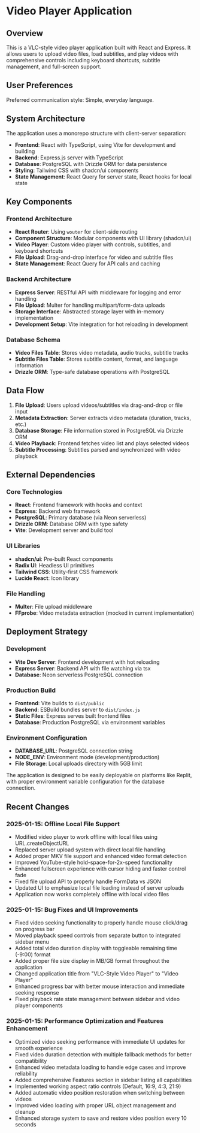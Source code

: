 # Video Player Application

## Overview

This is a VLC-style video player application built with React and Express. It allows users to upload video files, load subtitles, and play videos with comprehensive controls including keyboard shortcuts, subtitle management, and full-screen support.

## User Preferences

Preferred communication style: Simple, everyday language.

## System Architecture

The application uses a monorepo structure with client-server separation:

- **Frontend**: React with TypeScript, using Vite for development and building
- **Backend**: Express.js server with TypeScript
- **Database**: PostgreSQL with Drizzle ORM for data persistence
- **Styling**: Tailwind CSS with shadcn/ui components
- **State Management**: React Query for server state, React hooks for local state

## Key Components

### Frontend Architecture
- **React Router**: Using `wouter` for client-side routing
- **Component Structure**: Modular components with UI library (shadcn/ui)
- **Video Player**: Custom video player with controls, subtitles, and keyboard shortcuts
- **File Upload**: Drag-and-drop interface for video and subtitle files
- **State Management**: React Query for API calls and caching

### Backend Architecture
- **Express Server**: RESTful API with middleware for logging and error handling
- **File Upload**: Multer for handling multipart/form-data uploads
- **Storage Interface**: Abstracted storage layer with in-memory implementation
- **Development Setup**: Vite integration for hot reloading in development

### Database Schema
- **Video Files Table**: Stores video metadata, audio tracks, subtitle tracks
- **Subtitle Files Table**: Stores subtitle content, format, and language information
- **Drizzle ORM**: Type-safe database operations with PostgreSQL

## Data Flow

1. **File Upload**: Users upload videos/subtitles via drag-and-drop or file input
2. **Metadata Extraction**: Server extracts video metadata (duration, tracks, etc.)
3. **Database Storage**: File information stored in PostgreSQL via Drizzle ORM
4. **Video Playback**: Frontend fetches video list and plays selected videos
5. **Subtitle Processing**: Subtitles parsed and synchronized with video playback

## External Dependencies

### Core Technologies
- **React**: Frontend framework with hooks and context
- **Express**: Backend web framework
- **PostgreSQL**: Primary database (via Neon serverless)
- **Drizzle ORM**: Database ORM with type safety
- **Vite**: Development server and build tool

### UI Libraries
- **shadcn/ui**: Pre-built React components
- **Radix UI**: Headless UI primitives
- **Tailwind CSS**: Utility-first CSS framework
- **Lucide React**: Icon library

### File Handling
- **Multer**: File upload middleware
- **FFprobe**: Video metadata extraction (mocked in current implementation)

## Deployment Strategy

### Development
- **Vite Dev Server**: Frontend development with hot reloading
- **Express Server**: Backend API with file watching via tsx
- **Database**: Neon serverless PostgreSQL connection

### Production Build
- **Frontend**: Vite builds to `dist/public`
- **Backend**: ESBuild bundles server to `dist/index.js`
- **Static Files**: Express serves built frontend files
- **Database**: Production PostgreSQL via environment variables

### Environment Configuration
- **DATABASE_URL**: PostgreSQL connection string
- **NODE_ENV**: Environment mode (development/production)
- **File Storage**: Local uploads directory with 5GB limit

The application is designed to be easily deployable on platforms like Replit, with proper environment variable configuration for the database connection.

## Recent Changes

### 2025-01-15: Offline Local File Support
- Modified video player to work offline with local files using URL.createObjectURL
- Replaced server upload system with direct local file handling
- Added proper MKV file support and enhanced video format detection
- Improved YouTube-style hold-space-for-2x-speed functionality
- Enhanced fullscreen experience with cursor hiding and faster control fade
- Fixed file upload API to properly handle FormData vs JSON
- Updated UI to emphasize local file loading instead of server uploads
- Application now works completely offline with local video files

### 2025-01-15: Bug Fixes and UI Improvements
- Fixed video seeking functionality to properly handle mouse click/drag on progress bar
- Moved playback speed controls from separate button to integrated sidebar menu
- Added total video duration display with toggleable remaining time (-9:00) format
- Added proper file size display in MB/GB format throughout the application
- Changed application title from "VLC-Style Video Player" to "Video Player"
- Enhanced progress bar with better mouse interaction and immediate seeking response
- Fixed playback rate state management between sidebar and video player components

### 2025-01-15: Performance Optimization and Features Enhancement
- Optimized video seeking performance with immediate UI updates for smooth experience
- Fixed video duration detection with multiple fallback methods for better compatibility
- Enhanced video metadata loading to handle edge cases and improve reliability
- Added comprehensive Features section in sidebar listing all capabilities
- Implemented working aspect ratio controls (Default, 16:9, 4:3, 21:9)
- Added automatic video position restoration when switching between videos
- Improved video loading with proper URL object management and cleanup
- Enhanced storage system to save and restore video position every 10 seconds